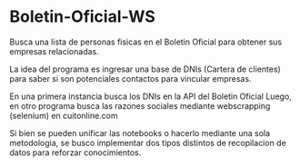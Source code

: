 # Boletin-Oficial-WS
Busca una lista de personas fisicas en el Boletin Oficial para obtener sus empresas relacionadas.

La idea del programa es ingresar una base de DNIs (Cartera de clientes) para saber si son potenciales contactos para vincular empresas.

En una primera instancia busca los DNIs en la API del Boletin Oficial
Luego, en otro programa busca las razones sociales mediante webscrapping (selenium) en cuitonline.com

Si bien se pueden unificar las notebooks o hacerlo mediante una sola metodologia, se busco implementar dos tipos distintos de recopilacion de datos para reforzar conocimientos.
